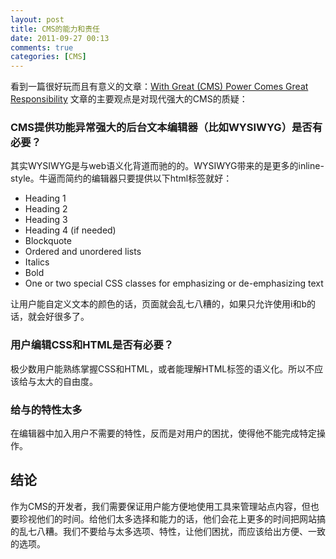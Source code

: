 ```yaml
---
layout: post
title: CMS的能力和责任
date: 2011-09-27 00:13
comments: true
categories: [CMS]
---
```


看到一篇很好玩而且有意义的文章：<a title="Permanent Link to With Great (CMS) Power Comes Great Responsibility" href="http://sixrevisions.com/user-interface/with-great-cms-power-comes-great-responsibility/" rel="bookmark">With Great (CMS) Power Comes Great Responsibility</a>
文章的主要观点是对现代强大的CMS的质疑：
<h3>CMS提供功能异常强大的后台文本编辑器（比如WYSIWYG）是否有必要？</h3>
其实WYSIWYG是与web语义化背道而驰的的。WYSIWYG带来的是更多的inline-style。牛逼而简约的编辑器只要提供以下html标签就好：
<ul>
	<li>Heading 1</li>
	<li>Heading 2</li>
	<li>Heading 3</li>
	<li>Heading 4 (if needed)</li>
	<li>Blockquote</li>
	<li>Ordered and unordered lists</li>
	<li>Italics</li>
	<li>Bold</li>
	<li>One or two special CSS classes for emphasizing or de-emphasizing text</li></ul>
让用户能自定义文本的颜色的话，页面就会乱七八糟的，如果只允许使用i和b的话，就会好很多了。
<h3>用户编辑CSS和HTML是否有必要？</h3>
极少数用户能熟练掌握CSS和HTML，或者能理解HTML标签的语义化。所以不应该给与太大的自由度。
<h3>给与的特性太多</h3>
在编辑器中加入用户不需要的特性，反而是对用户的困扰，使得他不能完成特定操作。
<h2>结论</h2>
作为CMS的开发者，我们需要保证用户能方便地使用工具来管理站点内容，但也要珍视他们的时间。给他们太多选择和能力的话，他们会花上更多的时间把网站搞的乱七八糟。我们不要给与太多选项、特性，让他们困扰，而应该给出方便、一致的选项。

&nbsp;

